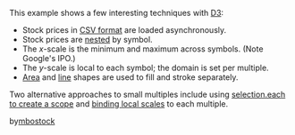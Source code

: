 This example shows a few interesting techniques with [D3](http://d3js.org/):

* Stock prices in [CSV format](https://github.com/mbostock/d3/wiki/CSV) are loaded asynchronously.
* Stock prices are [nested](https://github.com/mbostock/d3/wiki/Arrays#wiki-d3_nest) by symbol.
* The *x*-scale is the minimum and maximum across symbols. (Note Google's IPO.)
* The *y*-scale is local to each symbol; the domain is set per multiple.
* [Area](https://github.com/mbostock/d3/wiki/SVG-Shapes#wiki-area) and [line](https://github.com/mbostock/d3/wiki/SVG-Shapes#wiki-line) shapes are used to fill and stroke separately.

Two alternative approaches to small multiples include using [selection.each to create a scope](/mbostock/9490313) and [binding local scales](/mbostock/9490516) to each multiple.

by[mbostock](http://bl.ocks.org/mbostock)